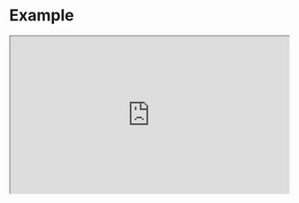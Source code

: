 # Example

<iframe src="https://stackblitz.com/github/flamrdevs/klass/tree/main/examples/preact-tailwindcss-ripple-ui?embed=1&view=preview&file=src%2FApp.tsx" style="width: 100%; aspect-ratio: 16/9;"></iframe>
